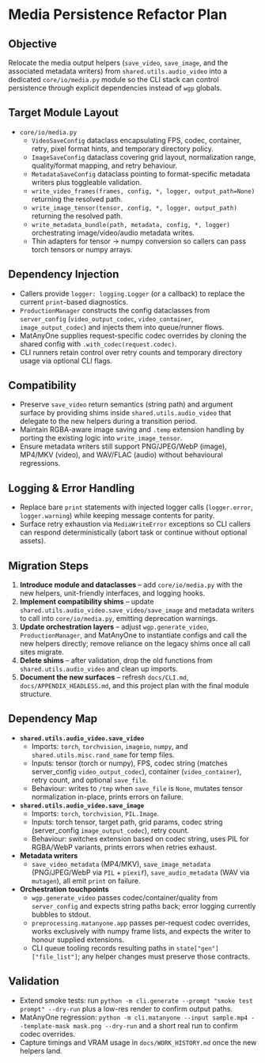 # Media Persistence Refactor Plan

## Objective
Relocate the media output helpers (`save_video`, `save_image`, and the associated metadata writers) from `shared.utils.audio_video` into a dedicated `core/io/media.py` module so the CLI stack can control persistence through explicit dependencies instead of `wgp` globals.

## Target Module Layout
- `core/io/media.py`
  - `VideoSaveConfig` dataclass encapsulating FPS, codec, container, retry, pixel format hints, and temporary directory policy.
  - `ImageSaveConfig` dataclass covering grid layout, normalization range, quality/format mapping, and retry behaviour.
  - `MetadataSaveConfig` dataclass pointing to format-specific metadata writers plus toggleable validation.
  - `write_video_frames(frames, config, *, logger, output_path=None)` returning the resolved path.
  - `write_image_tensor(tensor, config, *, logger, output_path)` returning the resolved path.
  - `write_metadata_bundle(path, metadata, config, *, logger)` orchestrating image/video/audio metadata writes.
  - Thin adapters for tensor → numpy conversion so callers can pass torch tensors or numpy arrays.

## Dependency Injection
- Callers provide `logger: logging.Logger` (or a callback) to replace the current `print`-based diagnostics.
- `ProductionManager` constructs the config dataclasses from `server_config` (`video_output_codec`, `video_container`, `image_output_codec`) and injects them into queue/runner flows.
- MatAnyOne supplies request-specific codec overrides by cloning the shared config with `.with_codec(request.codec)`.
- CLI runners retain control over retry counts and temporary directory usage via optional CLI flags.

## Compatibility
- Preserve `save_video` return semantics (string path) and argument surface by providing shims inside `shared.utils.audio_video` that delegate to the new helpers during a transition period.
- Maintain RGBA-aware image saving and `.temp` extension handling by porting the existing logic into `write_image_tensor`.
- Ensure metadata writers still support PNG/JPEG/WebP (image), MP4/MKV (video), and WAV/FLAC (audio) without behavioural regressions.

## Logging & Error Handling
- Replace bare `print` statements with injected logger calls (`logger.error`, `logger.warning`) while keeping message contents for parity.
- Surface retry exhaustion via `MediaWriteError` exceptions so CLI callers can respond deterministically (abort task or continue without optional assets).

## Migration Steps
1. **Introduce module and dataclasses** – add `core/io/media.py` with the new helpers, unit-friendly interfaces, and logging hooks.
2. **Implement compatibility shims** – update `shared.utils.audio_video.save_video/save_image` and metadata writers to call into `core/io/media.py`, emitting deprecation warnings.
3. **Update orchestration layers** – adjust `wgp.generate_video`, `ProductionManager`, and MatAnyOne to instantiate configs and call the new helpers directly; remove reliance on the legacy shims once all call sites migrate.
4. **Delete shims** – after validation, drop the old functions from `shared.utils.audio_video` and clean up imports.
5. **Document the new surfaces** – refresh `docs/CLI.md`, `docs/APPENDIX_HEADLESS.md`, and this project plan with the final module structure.

## Dependency Map
- **`shared.utils.audio_video.save_video`**
  - Imports: `torch`, `torchvision`, `imageio`, `numpy`, and `shared.utils.misc.rand_name` for temp files.
  - Inputs: tensor (torch or numpy), FPS, codec string (matches server_config `video_output_codec`), container (`video_container`), retry count, and optional `save_file`.
  - Behaviour: writes to `/tmp` when `save_file` is `None`, mutates tensor normalization in-place, prints errors on failure.
- **`shared.utils.audio_video.save_image`**
  - Imports: `torch`, `torchvision`, `PIL.Image`.
  - Inputs: torch tensor, target path, grid params, codec string (server_config `image_output_codec`), retry count.
  - Behaviour: switches extension based on codec string, uses PIL for RGBA/WebP variants, prints errors when retries exhaust.
- **Metadata writers**
  - `save_video_metadata` (MP4/MKV), `save_image_metadata` (PNG/JPEG/WebP via `PIL` + `piexif`), `save_audio_metadata` (WAV via `mutagen`), all emit `print` on failure.
- **Orchestration touchpoints**
  - `wgp.generate_video` passes codec/container/quality from `server_config` and expects string paths back; error logging currently bubbles to stdout.
  - `preprocessing.matanyone.app` passes per-request codec overrides, works exclusively with numpy frame lists, and expects the writer to honour supplied extensions.
  - CLI queue tooling records resulting paths in `state["gen"]["file_list"]`; any helper changes must preserve those contracts.

## Validation
- Extend smoke tests: run `python -m cli.generate --prompt "smoke test prompt" --dry-run` plus a low-res render to confirm output paths.
- MatAnyOne regression: `python -m cli.matanyone --input sample.mp4 --template-mask mask.png --dry-run` and a short real run to confirm codec overrides.
- Capture timings and VRAM usage in `docs/WORK_HISTORY.md` once the new helpers land.
